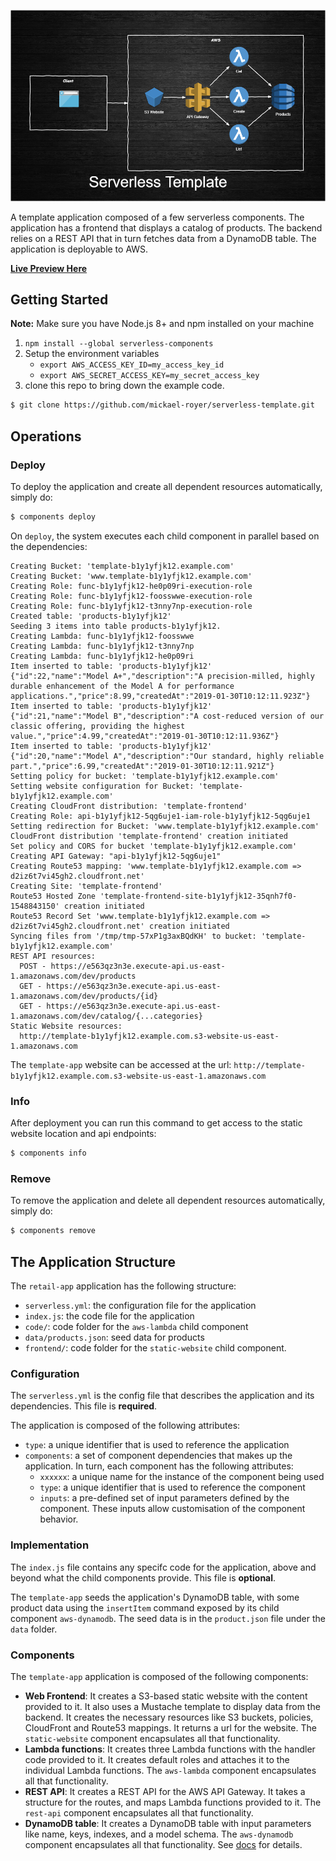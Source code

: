 ![serverless template application logo](https://github.com/mickael-royer/serverless-template/blob/master/img/serverless.png)

A template application composed of a few serverless components. The application has a frontend that displays a catalog of products. The backend relies on a REST API that in turn fetches data from a DynamoDB table. The application is deployable to AWS.

**[Live Preview Here](http://)**

## Getting Started

**Note:** Make sure you have Node.js 8+ and npm installed on your machine

1. `npm install --global serverless-components`
2. Setup the environment variables
   * `export AWS_ACCESS_KEY_ID=my_access_key_id`
   * `export AWS_SECRET_ACCESS_KEY=my_secret_access_key`
3. clone this repo to bring down the example code.
  ```sh
  $ git clone https://github.com/mickael-royer/serverless-template.git
  ```
  
## Operations

### Deploy

To deploy the application and create all dependent resources automatically, simply do:

```sh
$ components deploy
```
On `deploy`, the system executes each child component in parallel based on the dependencies:

```
Creating Bucket: 'template-b1y1yfjk12.example.com'
Creating Bucket: 'www.template-b1y1yfjk12.example.com'
Creating Role: func-b1y1yfjk12-he0p09ri-execution-role
Creating Role: func-b1y1yfjk12-foosswwe-execution-role
Creating Role: func-b1y1yfjk12-t3nny7np-execution-role
Created table: 'products-b1y1yfjk12'
Seeding 3 items into table products-b1y1yfjk12.
Creating Lambda: func-b1y1yfjk12-foosswwe
Creating Lambda: func-b1y1yfjk12-t3nny7np
Creating Lambda: func-b1y1yfjk12-he0p09ri
Item inserted to table: 'products-b1y1yfjk12'
{"id":22,"name":"Model A+","description":"A precision-milled, highly durable enhancement of the Model A for performance applications.","price":8.99,"createdAt":"2019-01-30T10:12:11.923Z"}
Item inserted to table: 'products-b1y1yfjk12'
{"id":21,"name":"Model B","description":"A cost-reduced version of our classic offering, providing the highest value.","price":4.99,"createdAt":"2019-01-30T10:12:11.936Z"}
Item inserted to table: 'products-b1y1yfjk12'
{"id":20,"name":"Model A","description":"Our standard, highly reliable part.","price":6.99,"createdAt":"2019-01-30T10:12:11.921Z"}
Setting policy for bucket: 'template-b1y1yfjk12.example.com'
Setting website configuration for Bucket: 'template-b1y1yfjk12.example.com'
Creating CloudFront distribution: 'template-frontend'
Creating Role: api-b1y1yfjk12-5qg6uje1-iam-role-b1y1yfjk12-5qg6uje1
Setting redirection for Bucket: 'www.template-b1y1yfjk12.example.com'
CloudFront distribution 'template-frontend' creation initiated
Set policy and CORS for bucket 'template-b1y1yfjk12.example.com'
Creating API Gateway: "api-b1y1yfjk12-5qg6uje1"
Creating Route53 mapping: 'www.template-b1y1yfjk12.example.com => d2iz6t7vi45gh2.cloudfront.net'
Creating Site: 'template-frontend'
Route53 Hosted Zone 'template-frontend-site-b1y1yfjk12-35qnh7f0-1548843150' creation initiated
Route53 Record Set 'www.template-b1y1yfjk12.example.com => d2iz6t7vi45gh2.cloudfront.net' creation initiated
Syncing files from '/tmp/tmp-57xP1g3axBQdKH' to bucket: 'template-b1y1yfjk12.example.com'
REST API resources:
  POST - https://e563qz3n3e.execute-api.us-east-1.amazonaws.com/dev/products
  GET - https://e563qz3n3e.execute-api.us-east-1.amazonaws.com/dev/products/{id}
  GET - https://e563qz3n3e.execute-api.us-east-1.amazonaws.com/dev/catalog/{...categories}
Static Website resources:
  http://template-b1y1yfjk12.example.com.s3-website-us-east-1.amazonaws.com
```

The `template-app` website can be accessed at the url: `http://template-b1y1yfjk12.example.com.s3-website-us-east-1.amazonaws.com`

### Info

After deployment you can run this command to get access to the static website location and api endpoints:

```sh
$ components info
```

### Remove

To remove the application and delete all dependent resources automatically, simply do:

```sh
$ components remove
```

## The Application Structure

The `retail-app` application has the following structure:

* `serverless.yml`: the configuration file for the application
* `index.js`: the code file for the application
* `code/`: code folder for the `aws-lambda` child component
* `data/products.json`: seed data for products
* `frontend/`: code folder for the `static-website` child component.

### Configuration

The `serverless.yml` is the config file that describes the application and its dependencies. This file is **required**.

The application is composed of the following attributes:

* `type`: a unique identifier that is used to reference the application
* `components`: a set of component dependencies that makes up the application. In turn, each component has the following attributes:
    * `xxxxxx`: a unique name for the instance of the component being used
    * `type`: a unique identifier that is used to reference the component
    * `inputs`: a pre-defined set of input parameters defined by the component. These inputs allow customisation of the component behavior.

### Implementation

The `index.js` file contains any specifc code for the application, above and beyond what the child components provide. This file is **optional**.

The `template-app` seeds the application's DynamoDB table, with some product data using the `insertItem` command exposed by its child component `aws-dynamodb`. The seed data is in the `product.json` file under the `data` folder.

### Components

The `template-app` application is composed of the following components:

* **Web Frontend**: It creates a S3-based static website with the content provided to it. It also uses a Mustache template to display data from the backend. It creates the necessary resources like S3 buckets, policies, CloudFront and Route53 mappings. It returns a url for the website. The `static-website` component encapsulates all that functionality.
* **Lambda functions**: It creates three Lambda functions with the handler code provided to it. It creates default roles and attaches it to the individual Lambda functions. The `aws-lambda` component encapsulates all that functionality.
* **REST API**: It creates a REST API for the AWS API Gateway. It takes a structure for the routes, and maps Lambda functions provided to it. The `rest-api` component encapsulates all that functionality.
* **DynamoDB table**: It creates a DynamoDB table with input parameters like name, keys, indexes, and a model schema. The `aws-dynamodb` component encapsulates all that functionality. See [docs](../../registry/aws-dynamodb/README.md) for details.
